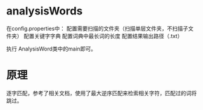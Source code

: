 # analysisWords

在config.properties中：
配置需要扫描的文件夹（扫描单层文件夹，不扫描子文件夹）
配置关键字字典
配置词典中最长词的长度
配置结果输出路径（.txt）

执行
AnalysisWord类中的main即可。

# 原理

逐字匹配，参考了相关文档，使用了最大逆序匹配来检索相关字符，匹配过的词将跳过。
